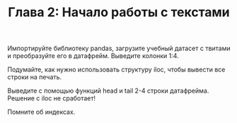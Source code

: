 ﻿---
title: 'Глава 2: Начало работы с текстами'
description:
  'Разберемся, как устроены данные.'
prev: /chapter1
next: /chapter3
type: chapter
id: 2
---

<exercise id="1" title="Первый взгляд на данные" type="slides">

<slides source="chapter2_01_theory">
</slides>

</exercise>

<exercise id="2" title="Загрузка и просмотр датасета">

Импортируйте библиотеку pandas, загрузите учебный датасет с твитами и преобразуйте его в датафрейм.
Выведите колонки 1:4.

<codeblock id="02_02">

Подумайте, как нужно использовать структуру iloc, чтобы вывести все строки на печать.

</codeblock>

</exercise>

<exercise id="3" title="Вывод строк датасета">

Выведите с помощью функций head и tail 2-4 строки датафрейма.
Решение с iloc не сработает!

<codeblock id="02_03">

Помните об индексах.

</codeblock>

</exercise>